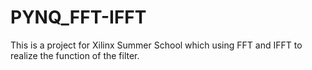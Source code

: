 # PYNQ_FFT-IFFT
This is a project for Xilinx Summer School which using FFT and IFFT to realize the function of the filter.
